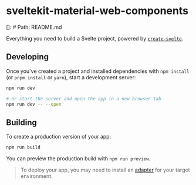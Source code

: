 # sveltekit-material-web-components

[]: # Path: README.md

Everything you need to build a Svelte project, powered by [`create-svelte`](https://github.com/sveltejs/kit/tree/master/packages/create-svelte).


## Developing

Once you've created a project and installed dependencies with `npm install` (or `pnpm install` or `yarn`), start a development server:

```bash
npm run dev

# or start the server and open the app in a new browser tab
npm run dev -- --open
```

## Building

To create a production version of your app:

```bash
npm run build
```

You can preview the production build with `npm run preview`.

> To deploy your app, you may need to install an [adapter](https://kit.svelte.dev/docs/adapters) for your target environment.
